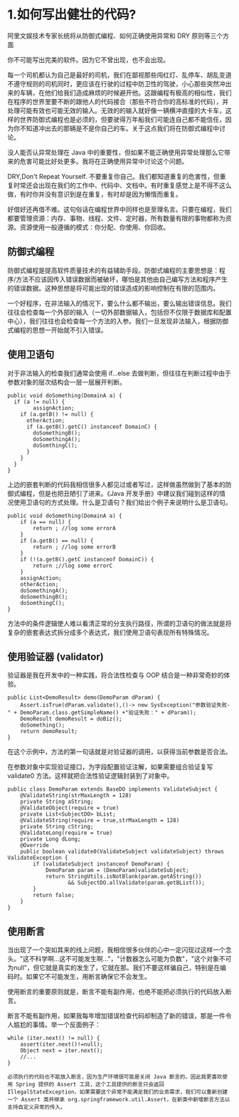 # 1.如何写出健壮的代码?

阿里文娱技术专家长统将从防御式编程、如何正确使用异常和 DRY 原则等三个方面

你不可能写出完美的软件。因为它不曾出现，也不会出现。

每一个司机都认为自己是最好的司机，我们在鄙视那些闯红灯、乱停车、胡乱变道不遵守规则的司机同时，更应该在行驶的过程中防卫性的驾驶，小心那些突然冲出来的车辆，在他们给我们造成麻烦的时候避开他。这跟编程有极高的相似性，我们在程序的世界里要不断的跟他人的代码接合（那些不符合你的高标准的代码），并处理可能有效也可能无效的输入。无效的的输入就好像一辆横冲直撞的大卡车，这样的世界防御式编程也是必须的，但要驶得万年船我们可能连自己都不能信任，因为你不知道冲出去的那辆是不是你自己的车。关于这点我们将在防御式编程中讨论。

没人能否认异常处理在 Java 中的重要性，但如果不能正确使用异常处理那么它带来的危害可能比好处更多。我将在正确使用异常中讨论这个问题。

DRY,Don't Repeat Yourself. 不要重复你自己。我们都知道重复的危害性，但重复时常还会出现在我们的工作中、代码中、文档中。有时重复感觉上是不得不这么做，有时你并没有意识到是在重复，有时却是因为懒惰而重复。

好借好还再借不难。这句俗话在编程世界中同样也是至理名言。只要在编程，我们都要管理资源：内存、事物、线程、文件、定时器，所有数量有限的事物都称为资源。资源使用一般遵循的模式：你分配、你使用、你回收。

## 防御式编程
防御式编程是提高软件质量技术的有益辅助手段。防御式编程的主要思想是：程序/方法不应该因传入错误数据而被破坏，哪怕是其他由自己编写方法和程序产生的错误数据。这种思想是将可能出现的错误造成的影响控制在有限的范围内。

一个好程序，在非法输入的情况下，要么什么都不输出，要么输出错误信息。我们往往会检查每一个外部的输入（一切外部数据输入，包括但不仅限于数据库和配置中心），我们往往也会检查每一个方法的入参。我们一旦发现非法输入，根据防御式编程的思想一开始就不引入错误。

## 使用卫语句
对于非法输入的检查我们通常会使用 if…else 去做判断，但往往在判断过程中由于参数对象的层次结构会一层一层展开判断。


```
public void doSomething(DomainA a) {
  if (a != null) {
        assignAction;
    if (a.getB() != null) {
      otherAction;
      if (a.getB().getC() instanceof DomainC) {
        doSomethingB();
        doSomethingA();
        doSomthingC();
      }
    }
  }
}
```
上边的嵌套判断的代码我相信很多人都见过或者写过，这样做虽然做到了基本的防御式编程，但是也把丑陋引了进来。《Java 开发手册》中建议我们碰到这样的情况使用卫语句的方式处理。什么是卫语句？我们给出个例子来说明什么是卫语句。


```
public void doSomething(DomainA a) {
    if (a == null) {
        return ; //log some errorA
    }
    if (a.getB() == null) {
        return ; //log some errorB
    }
    if (!(a.getB().getC instanceof DomainC)) {
        return ;//log some errorC
    }
    assignAction;
    otherAction;
    doSomethingA();
    doSomethingB();
    doSomthingC();
}
```
方法中的条件逻辑使人难以看清正常的分支执行路径，所谓的卫语句的做法就是将复杂的嵌套表达式拆分成多个表达式，我们使用卫语句表现所有特殊情况。
## 使用验证器 (validator)
验证器是我在开发中的一种实践，将合法性检查与 OOP 结合是一种非常奇妙的体验。


```
public List<DemoResult> demo(DemoParam dParam) {
    Assert.isTrue(dParam.validate(),()-> new SysException("参数验证失败-" + DemoParam.class.getSimpleName() +"验证失败：" + dParam));
    DemoResult demoResult = doBiz();
    doSomething();
    return demoResult;
}
```
在这个示例中，方法的第一句话就是对验证器的调用，以获得当前参数是否合法。

在参数对象中实现验证接口，为字段配置验证注解，如果需要组合验证复写 validate0 方法。这样就把合法性验证逻辑封装到了对象中。


```
public class DemoParam extends BaseDO implements ValidateSubject {
    @ValidateString(strMaxLength = 128)
    private String aString;
    @ValidateObject(require = true)
    private List<SubjectDO> bList;
    @ValidateString(require = true,strMaxLength = 128)
    private String cString;
    @ValidateLong(require = true)
    private Long dLong;
    @Override
    public boolean validate0(ValidateSubject validateSubject) throws ValidateException {
        if (validateSubject instanceof DemoParam) {
            DemoParam param = (DemoParam)validateSubject;
            return StringUtils.isNotBlank(param.getAString())
                   && SubjectDO.allValidate(param.getBList());
        }
        return false;
    }
}
```
## 使用断言
当出现了一个突如其来的线上问题，我相信很多伙伴的心中一定闪现过这样一个念头。"这不科学啊...这不可能发生啊…"，"计数器怎么可能为负数"，"这个对象不可为null"，但它就是真实的发生了，它就在那。我们不要这样骗自己，特别是在编码时。如果它不可能发生，用断言确保它不会发生。

使用断言的重要原则就是，断言不能有副作用，也绝不能把必须执行的代码放入断言。

断言不能有副作用，如果我每年增加错误检查代码却制造了新的错误，那是一件令人尴尬的事情。举一个反面例子：


```
while (iter.next() != null) {
    assert(iter.next()!=null);
    Object next = iter.next();
    //...
}
```


```
必须执行的代码也不能放入断言，因为生产环境很可能是关闭 Java 断言的。因此我更喜欢使用 Spring 提供的 Assert 工具，这个工具提供的断言只会返回 IllegalStateException，如果需要这个异常不能满足我们的业务需求，我们可以重新创建一个 Assert 类并继承 org.springframework.util.Assert，在新类中新增断言方法以支持自定义异常的传入。

```


